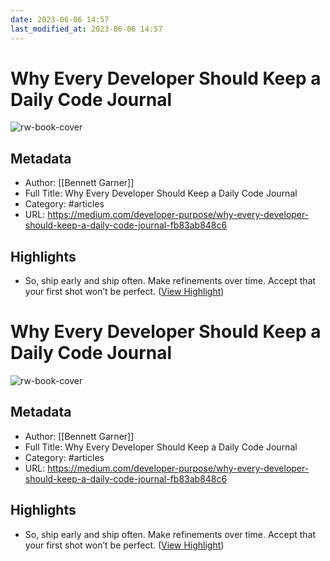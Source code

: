 ```yaml
---
date: 2023-06-06 14:57
last_modified_at: 2023-06-06 14:57
---
```

# Why Every Developer Should Keep a Daily Code Journal

![rw-book-cover](https://miro.medium.com/max/1200/1*tlPDGNW6WJUI9MYyv6_mAw.png)

## Metadata
- Author: [[Bennett Garner]]
- Full Title: Why Every Developer Should Keep a Daily Code Journal
- Category: #articles
- URL: https://medium.com/developer-purpose/why-every-developer-should-keep-a-daily-code-journal-fb83ab848c6

## Highlights
- So, ship early and ship often. Make refinements over time. Accept that your first shot won’t be perfect. ([View Highlight](https://read.readwise.io/read/01h1ywxzyn3x0j4ejbpnn1gf01))
# Why Every Developer Should Keep a Daily Code Journal

![rw-book-cover](https://miro.medium.com/max/1200/1*tlPDGNW6WJUI9MYyv6_mAw.png)

## Metadata
- Author: [[Bennett Garner]]
- Full Title: Why Every Developer Should Keep a Daily Code Journal
- Category: #articles
- URL: https://medium.com/developer-purpose/why-every-developer-should-keep-a-daily-code-journal-fb83ab848c6

## Highlights
- So, ship early and ship often. Make refinements over time. Accept that your first shot won’t be perfect. ([View Highlight](https://read.readwise.io/read/01h1ywxzyn3x0j4ejbpnn1gf01))
